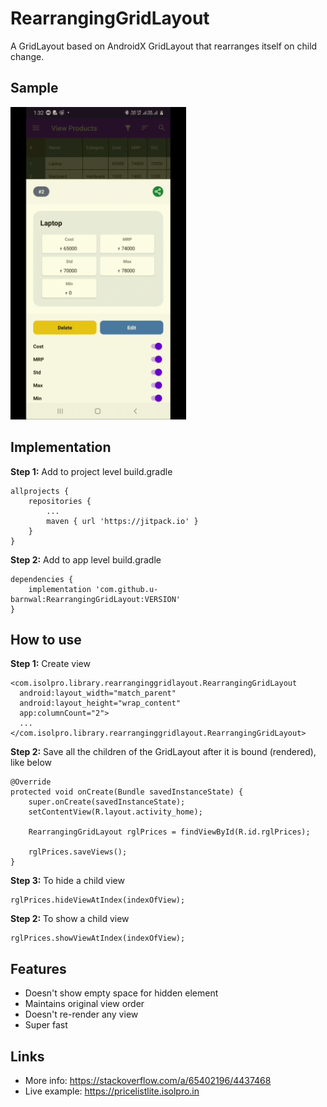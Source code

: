 # RearrangingGridLayout

A GridLayout based on AndroidX GridLayout that rearranges itself on child change.

## Sample
<img  src="./samples/preview1.gif"  height="500">

## Implementation
**Step 1:** Add to project level build.gradle

    allprojects {
		repositories {
			...
			maven { url 'https://jitpack.io' }
		}
	}

**Step 2:** Add to app level build.gradle

	dependencies {
	    implementation 'com.github.u-barnwal:RearrangingGridLayout:VERSION'
	}
## How to use
**Step 1:** Create view

    <com.isolpro.library.rearranginggridlayout.RearrangingGridLayout  
	  android:layout_width="match_parent"  
	  android:layout_height="wrap_content"  
	  app:columnCount="2">  
	  ...
	</com.isolpro.library.rearranginggridlayout.RearrangingGridLayout>
**Step 2:** Save all the children of the GridLayout after it is bound (rendered), like below

	@Override
	protected void onCreate(Bundle savedInstanceState) {
	    super.onCreate(savedInstanceState);
	    setContentView(R.layout.activity_home);

	    RearrangingGridLayout rglPrices = findViewById(R.id.rglPrices);
	    
	    rglPrices.saveViews();
	}
**Step 3:** To hide a child view

    rglPrices.hideViewAtIndex(indexOfView);

**Step 2:** To show a child view

    rglPrices.showViewAtIndex(indexOfView);

## Features

 - Doesn't show empty space for hidden element
 - Maintains original view order
 - Doesn't re-render any view
 - Super fast

## Links
 - More info: https://stackoverflow.com/a/65402196/4437468
 - Live example: https://pricelistlite.isolpro.in
